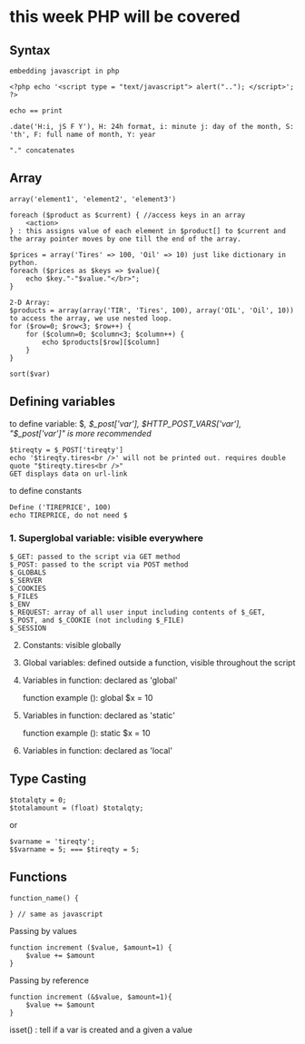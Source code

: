 # this week PHP will be covered

## Syntax

    embedding javascript in php

    <?php echo '<script type = "text/javascript"> alert(".."); </script>'; ?>

    echo == print

    .date('H:i, jS F Y'), H: 24h format, i: minute j: day of the month, S: 'th', F: full name of month, Y: year

    "." concatenates

## Array

    array('element1', 'element2', 'element3')

    foreach ($product as $current) { //access keys in an array
        <action>
    } : this assigns value of each element in $product[] to $current and the array pointer moves by one till the end of the array.

    $prices = array('Tires' => 100, 'Oil' => 10) just like dictionary in python.
    foreach ($prices as $keys => $value){
        echo $key."-"$value."</br>";
    }

    2-D Array:
    $products = array(array('TIR', 'Tires', 100), array('OIL', 'Oil', 10))
    to access the array, we use nested loop.
    for ($row=0; $row<3; $row++) {
        for ($column=0; $column<3; $column++) {
            echo $products[$row][$column]
        }
    }

    sort($var)

## Defining variables

to define variable: $<var>, $_post['var'], $HTTP_POST_VARS['var'], "$\_post['var']" is more recommended

    $tireqty = $_POST['tireqty']
    echo '$tireqty.tires<br />' will not be printed out. requires double quote "$tireqty.tires<br />"
    GET displays data on url-link

to define constants

    Define ('TIREPRICE', 100)
    echo TIREPRICE, do not need $

### 1. Superglobal variable: visible everywhere

    $_GET: passed to the script via GET method
    $_POST: passed to the script via POST method
    $_GLOBALS
    $_SERVER
    $_COOKIES
    $_FILES
    $_ENV
    $_REQUEST: array of all user input including contents of $_GET, $_POST, and $_COOKIE (not including $_FILE)
    $_SESSION

2. Constants: visible globally
3. Global variables: defined outside a function, visible throughout the script
4. Variables in function: declared as 'global'

   function example ():
   global $x = 10

5. Variables in function: declared as 'static'

   function example ():
   static $x = 10

6. Variables in function: declared as 'local'

## Type Casting

    $totalqty = 0;
    $totalamount = (float) $totalqty;

or

    $varname = 'tireqty';
    $$varname = 5; === $tireqty = 5;

## Functions

    function_name() {

    } // same as javascript

Passing by values

    function increment ($value, $amount=1) {
        $value += $amount
    }

Passing by reference

    function increment (&$value, $amount=1){
        $value += $amount
    }

isset() : tell if a var is created and a given a value
